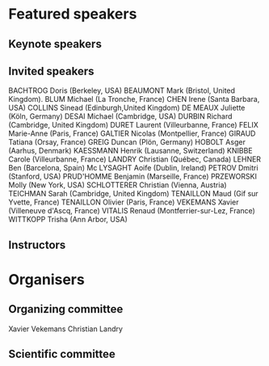 # Featured speakers

## Keynote speakers


## Invited speakers

BACHTROG Doris (Berkeley, USA)
BEAUMONT Mark (Bristol, United Kingdom).
BLUM Michael (La Tronche, France)
CHEN Irene (Santa Barbara, USA)
COLLINS Sinead (Edinburgh,United Kingdom)
DE MEAUX Juliette (Köln, Germany)
DESAI Michael (Cambridge, USA)
DURBIN Richard (Cambridge, United Kingdom)
DURET Laurent (Villeurbanne, France)
FELIX Marie-Anne (Paris, France)
GALTIER Nicolas (Montpellier, France)
GIRAUD Tatiana (Orsay, France)
GREIG Duncan (Plön, Germany)
HOBOLT Asger (Aarhus, Denmark)
KAESSMANN Henrik (Lausanne, Switzerland)
KNIBBE Carole (Villeurbanne, France)
LANDRY Christian (Québec, Canada)
LEHNER Ben (Barcelona, Spain)
Mc LYSAGHT Aoife (Dublin, Ireland)
PETROV Dmitri (Stanford, USA)
PRUD'HOMME Benjamin (Marseille, France)
PRZEWORSKI Molly (New York, USA)
SCHLOTTERER Christian (Vienna, Austria)
TEICHMAN Sarah (Cambridge, United Kingdom)
TENAILLON Maud (Gif sur Yvette, France)
TENAILLON Olivier (Paris, France)
VEKEMANS Xavier (Villeneuve d'Ascq, France)
VITALIS Renaud (Montferrier-sur-Lez, France)
WITTKOPP Trisha (Ann Arbor, USA)

## Instructors


# Organisers


## Organizing committee

Xavier Vekemans
Christian Landry

## Scientific committee
